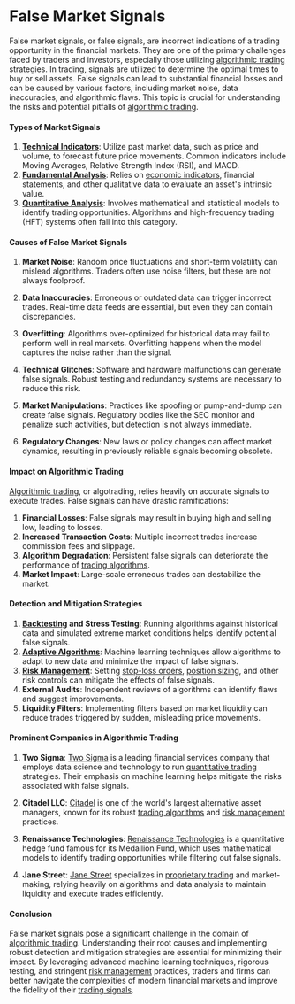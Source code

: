 # False Market Signals

False market signals, or false signals, are incorrect indications of a trading opportunity in the financial markets. They are one of the primary challenges faced by traders and investors, especially those utilizing [algorithmic trading](../a/algorithmic_trading.md) strategies. In trading, signals are utilized to determine the optimal times to buy or sell assets. False signals can lead to substantial financial losses and can be caused by various factors, including market noise, data inaccuracies, and algorithmic flaws. This topic is crucial for understanding the risks and potential pitfalls of [algorithmic trading](../a/algorithmic_trading.md).

#### Types of Market Signals

1. **[Technical Indicators](../t/technical_indicators.md)**: Utilize past market data, such as price and volume, to forecast future price movements. Common indicators include Moving Averages, Relative Strength Index (RSI), and MACD.
2. **[Fundamental Analysis](../f/fundamental_analysis.md)**: Relies on [economic indicators](../e/economic_indicators.md), financial statements, and other qualitative data to evaluate an asset's intrinsic value.
3. **[Quantitative Analysis](../q/quantitative_analysis.md)**: Involves mathematical and statistical models to identify trading opportunities. Algorithms and high-frequency trading (HFT) systems often fall into this category.

#### Causes of False Market Signals

1. **Market Noise**: Random price fluctuations and short-term volatility can mislead algorithms. Traders often use noise filters, but these are not always foolproof.

2. **Data Inaccuracies**: Erroneous or outdated data can trigger incorrect trades. Real-time data feeds are essential, but even they can contain discrepancies.

3. **Overfitting**: Algorithms over-optimized for historical data may fail to perform well in real markets. Overfitting happens when the model captures the noise rather than the signal.

4. **Technical Glitches**: Software and hardware malfunctions can generate false signals. Robust testing and redundancy systems are necessary to reduce this risk.

5. **Market Manipulations**: Practices like spoofing or pump-and-dump can create false signals. Regulatory bodies like the SEC monitor and penalize such activities, but detection is not always immediate.

6. **Regulatory Changes**: New laws or policy changes can affect market dynamics, resulting in previously reliable signals becoming obsolete.

#### Impact on Algorithmic Trading

[Algorithmic trading](../a/algorithmic_trading.md), or algotrading, relies heavily on accurate signals to execute trades. False signals can have drastic ramifications:

1. **Financial Losses**: False signals may result in buying high and selling low, leading to losses.
2. **Increased Transaction Costs**: Multiple incorrect trades increase commission fees and slippage.
3. **Algorithm Degradation**: Persistent false signals can deteriorate the performance of [trading algorithms](../t/trading_algorithms.md).
4. **Market Impact**: Large-scale erroneous trades can destabilize the market.

#### Detection and Mitigation Strategies

1. **[Backtesting](../b/backtesting.md) and Stress Testing**: Running algorithms against historical data and simulated extreme market conditions helps identify potential false signals.
2. **[Adaptive Algorithms](../a/adaptive_algorithms.md)**: Machine learning techniques allow algorithms to adapt to new data and minimize the impact of false signals.
3. **[Risk Management](../r/risk_management.md)**: Setting [stop-loss orders](../s/stop-loss_orders.md), [position sizing](../p/position_sizing.md), and other risk controls can mitigate the effects of false signals.
4. **External Audits**: Independent reviews of algorithms can identify flaws and suggest improvements.
5. **Liquidity Filters**: Implementing filters based on market liquidity can reduce trades triggered by sudden, misleading price movements.

#### Prominent Companies in Algorithmic Trading

1. **Two Sigma**: [Two Sigma](https://www.twosigma.com) is a leading financial services company that employs data science and technology to run [quantitative trading](../q/quantitative_trading.md) strategies. Their emphasis on machine learning helps mitigate the risks associated with false signals.
  
2. **Citadel LLC**: [Citadel](https://www.citadel.com) is one of the world's largest alternative asset managers, known for its robust [trading algorithms](../t/trading_algorithms.md) and [risk management](../r/risk_management.md) practices.
  
3. **Renaissance Technologies**: [Renaissance Technologies](https://www.rentec.com) is a quantitative hedge fund famous for its Medallion Fund, which uses mathematical models to identify trading opportunities while filtering out false signals.

4. **Jane Street**: [Jane Street](https://www.janestreet.com) specializes in [proprietary trading](../p/proprietary_trading.md) and market-making, relying heavily on algorithms and data analysis to maintain liquidity and execute trades efficiently.

#### Conclusion

False market signals pose a significant challenge in the domain of [algorithmic trading](../a/algorithmic_trading.md). Understanding their root causes and implementing robust detection and mitigation strategies are essential for minimizing their impact. By leveraging advanced machine learning techniques, rigorous testing, and stringent [risk management](../r/risk_management.md) practices, traders and firms can better navigate the complexities of modern financial markets and improve the fidelity of their [trading signals](../t/trading_signals.md).
